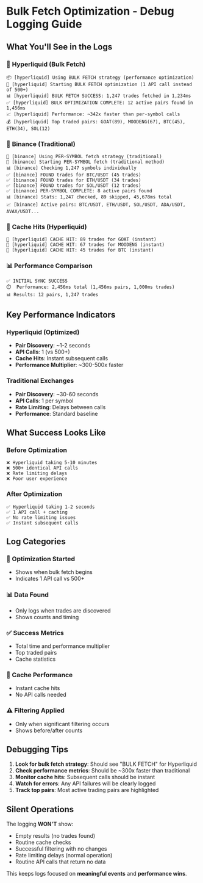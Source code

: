 # Bulk Fetch Optimization - Debug Logging Guide

## What You'll See in the Logs

### 🚀 **Hyperliquid (Bulk Fetch)**
```
📦 [hyperliquid] Using BULK FETCH strategy (performance optimization)
🚀 [hyperliquid] Starting BULK FETCH optimization (1 API call instead of 500+)
📊 [hyperliquid] BULK FETCH SUCCESS: 1,247 trades fetched in 1,234ms
✅ [hyperliquid] BULK OPTIMIZATION COMPLETE: 12 active pairs found in 1,456ms
📈 [hyperliquid] Performance: ~342x faster than per-symbol calls
💰 [hyperliquid] Top traded pairs: GOAT(89), MOODENG(67), BTC(45), ETH(34), SOL(12)
```

### 🔁 **Binance (Traditional)**
```
🔁 [binance] Using PER-SYMBOL fetch strategy (traditional)
🔄 [binance] Starting PER-SYMBOL fetch (traditional method)
📊 [binance] Checking 1,247 symbols individually
✅ [binance] FOUND trades for BTC/USDT (45 trades)
✅ [binance] FOUND trades for ETH/USDT (34 trades)
✅ [binance] FOUND trades for SOL/USDT (12 trades)
✅ [binance] PER-SYMBOL COMPLETE: 8 active pairs found
📊 [binance] Stats: 1,247 checked, 89 skipped, 45,678ms total
📈 [binance] Active pairs: BTC/USDT, ETH/USDT, SOL/USDT, ADA/USDT, AVAX/USDT...
```

### 🎯 **Cache Hits (Hyperliquid)**
```
🎯 [hyperliquid] CACHE HIT: 89 trades for GOAT (instant)
🎯 [hyperliquid] CACHE HIT: 67 trades for MOODENG (instant)
🎯 [hyperliquid] CACHE HIT: 45 trades for BTC (instant)
```

### 📊 **Performance Comparison**
```
✅ INITIAL SYNC SUCCESS
⏱️  Performance: 2,456ms total (1,456ms pairs, 1,000ms trades)
📊 Results: 12 pairs, 1,247 trades
```

## Key Performance Indicators

### **Hyperliquid (Optimized)**
- **Pair Discovery**: ~1-2 seconds
- **API Calls**: 1 (vs 500+)
- **Cache Hits**: Instant subsequent calls
- **Performance Multiplier**: ~300-500x faster

### **Traditional Exchanges**
- **Pair Discovery**: ~30-60 seconds
- **API Calls**: 1 per symbol
- **Rate Limiting**: Delays between calls
- **Performance**: Standard baseline

## What Success Looks Like

### **Before Optimization**
```
❌ Hyperliquid taking 5-10 minutes
❌ 500+ identical API calls
❌ Rate limiting delays
❌ Poor user experience
```

### **After Optimization**
```
✅ Hyperliquid taking 1-2 seconds
✅ 1 API call + caching
✅ No rate limiting issues
✅ Instant subsequent calls
```

## Log Categories

### **🚀 Optimization Started**
- Shows when bulk fetch begins
- Indicates 1 API call vs 500+

### **📊 Data Found**
- Only logs when trades are discovered
- Shows counts and timing

### **✅ Success Metrics**
- Total time and performance multiplier
- Top traded pairs
- Cache statistics

### **🎯 Cache Performance**
- Instant cache hits
- No API calls needed

### **⚠️ Filtering Applied**
- Only when significant filtering occurs
- Shows before/after counts

## Debugging Tips

1. **Look for bulk fetch strategy**: Should see "BULK FETCH" for Hyperliquid
2. **Check performance metrics**: Should be ~300x faster than traditional
3. **Monitor cache hits**: Subsequent calls should be instant
4. **Watch for errors**: Any API failures will be clearly logged
5. **Track top pairs**: Most active trading pairs are highlighted

## Silent Operations

The logging **WON'T** show:
- Empty results (no trades found)
- Routine cache checks
- Successful filtering with no changes
- Rate limiting delays (normal operation)
- Routine API calls that return no data

This keeps logs focused on **meaningful events** and **performance wins**.